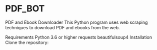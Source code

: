 # PDF_BOT
PDF and Ebook Downloader
This Python program uses web scraping techniques to download PDF and ebooks from the web.

Requirements
Python 3.6 or higher
requests
beautifulsoup4
Installation
Clone the repository: